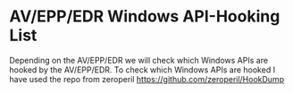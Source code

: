 # AV/EPP/EDR Windows API-Hooking List
Depending on the AV/EPP/EDR we will check which Windows APIs are hooked by the AV/EPP/EDR. To check which Windows APIs are hooked I have used the repo from zeroperil https://github.com/zeroperil/HookDump
